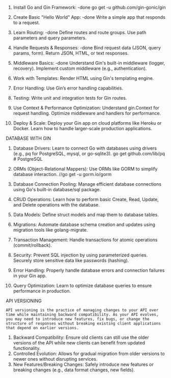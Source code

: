 1. Install Go and Gin Framework: -done
go get -u github.com/gin-gonic/gin

2. Create Basic "Hello World" App: -done
Write a simple app that responds to a request.

3. Learn Routing: -done
Define routes and route groups.
Use path parameters and query parameters.

4. Handle Requests & Responses: -done
Bind request data (JSON, query params, form).
Return JSON, HTML, or text responses.

5. Middleware Basics: -done
Understand Gin's built-in middleware (logger, recovery).
Implement custom middleware (e.g., authentication).

6. Work with Templates:
Render HTML using Gin's templating engine.

7. Error Handling:
Use Gin’s error handling capabilities.

8. Testing:
Write unit and integration tests for Gin routes.

9. Use Context & Performance Optimization:
Understand gin.Context for request handling.
Optimize middleware and handlers for performance.

10. Deploy & Scale:
Deploy your Gin app on cloud platforms like Heroku or Docker.
Learn how to handle larger-scale production applications.



DATABASE WITH GIN

1. Database Drivers:
Learn to connect Go with databases using drivers (e.g., pq for PostgreSQL, mysql, or go-sqlite3).
go get github.com/lib/pq  # PostgreSQL

2. ORMs (Object-Relational Mappers):
Use ORMs like GORM to simplify database interaction.
//go get -u gorm.io/gorm

3. Database Connection Pooling:
Manage efficient database connections using Go's built-in database/sql package.

4. CRUD Operations:
Learn how to perform basic Create, Read, Update, and Delete operations with the database.

5. Data Models:
Define struct models and map them to database tables.

6. Migrations:
Automate database schema creation and updates using migration tools like golang-migrate.

7. Transaction Management:
Handle transactions for atomic operations (commit/rollback).

8. Security:
Prevent SQL injection by using parameterized queries.
Securely store sensitive data like passwords (hashing).

9. Error Handling:
Properly handle database errors and connection failures in your Gin app.

10. Query Optimization:
Learn to optimize database queries to ensure performance in production.


API VERSIONING

    API versioning is the practice of managing changes to your API over time while maintaining backward compatibility. As your API evolves, you may need to introduce new features, fix bugs, or change the structure of responses without breaking existing client applications that depend on earlier versions.

1. Backward Compatibility: Ensure old clients can still use the older versions of the API while new clients can benefit from updated functionality.
2. Controlled Evolution: Allows for gradual migration from older versions to newer ones without disrupting services.
3. New Features/Breaking Changes: Safely introduce new features or breaking changes (e.g., data format changes, new fields).